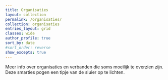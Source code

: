 ```yaml
---
title: Organisaties
layout: collection
permalink: /organisaties/
collection: organisaties
entries_layout: grid
classes: wide
author_profile: true
sort_by: date
#sort_order: reverse
show_excepts: true
---
```


Meer info over organisaties en verbanden die soms moeilijk te overzien zijn. Deze smarties pogen een tipje van de sluier op te lichten.
